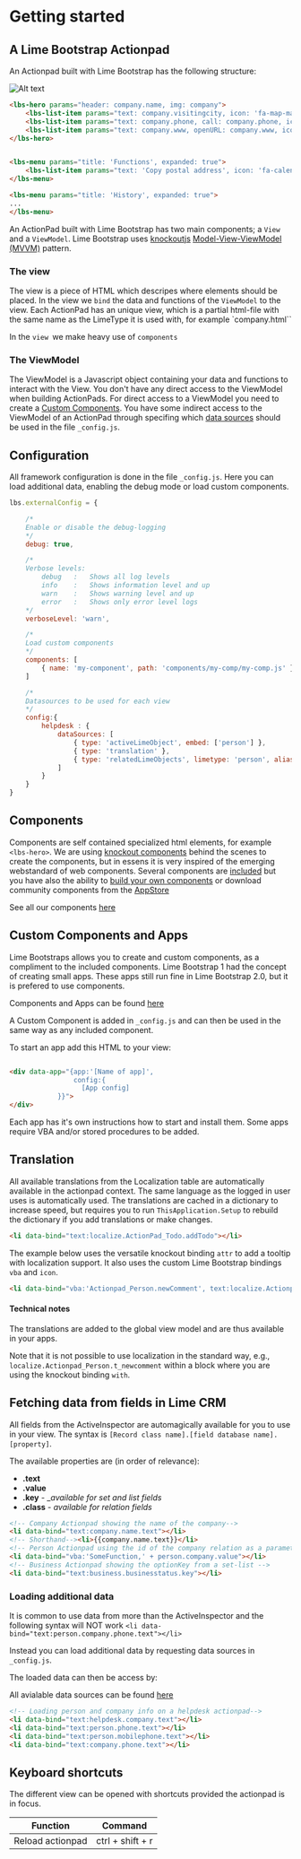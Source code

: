 # Getting started

## A Lime Bootstrap Actionpad

An Actionpad built with Lime Bootstrap has the following structure:

![Alt text](assets/images/actionpad.png)

```html
<lbs-hero params="header: company.name, img: company">
    <lbs-list-item params="text: company.visitingcity, icon: 'fa-map-marker'" data-bind="openMap: company.fullvisitingaddress"></li>
    <lbs-list-item params="text: company.phone, call: company.phone, icon: 'fa-phone'" data-bind="call: company.phone"></li>
    <lbs-list-item params="text: company.www, openURL: company.www, icon: 'fa-globe'" data-bind="openURL: company.www"></li>
</lbs-hero>


<lbs-menu params="title: 'Functions', expanded: true">
    <lbs-list-item params="text: 'Copy postal address', icon: 'fa-calendar'" data-bind="click: runMyFunction"></li>
</lbs-menu>

<lbs-menu params="title: 'History', expanded: true">
...
</lbs-menu>

```

An ActionPad built with Lime Bootstrap has two main components; a `View` and a `ViewModel`. Lime Bootstrap uses [knockoutjs](http://knockoutjs.com) [Model-View-ViewModel (MVVM)](https://en.wikipedia.org/wiki/Model–view–viewmodel) pattern.

### The view
The view is a piece of HTML which descripes where elements should be placed. In the view we `bind` the data and functions of the `ViewModel` to the view. Each ActionPad has an unique view, which is a partial html-file with the same name as the LimeType it is used with, for example `company.html``

In the `view `we make heavy use of `components`

### The ViewModel
The ViewModel is a Javascript object containing your data and functions to interact with the View. You don't have any direct access to the ViewModel when building ActionPads. For direct access to a ViewModel you need to create a [Custom Components](custom_components). You have some indirect access to the ViewModel of an ActionPad through specifing which [data sources](datasources) should be used in the file `_config.js`.

## Configuration
All framework configuration is done in the file `_config.js`. Here you can load additional data, enabling the debug mode or load custom components.

```javascript
lbs.externalConfig = {

	/*
	Enable or disable the debug-logging
	*/
    debug: true,

    /*
	Verbose levels:
	    debug	: 	Shows all log levels
        info	: 	Shows information level and up
        warn	: 	Shows warning level and up
        error	: 	Shows only error level logs
    */
    verboseLevel: 'warn',

    /*
    Load custom components
    */
    components: [
        { name: 'my-component', path: 'components/my-comp/my-comp.js' }
    ]

    /*
    Datasources to be used for each view
    */
	config:{
		helpdesk : {
		    dataSources: [
		    	{ type: 'activeLimeObject', embed: ['person'] },
		    	{ type: 'translation' },
		        { type: 'relatedLimeObjects', limetype: 'person', alias: 'person' },
		    ]
		}
	}
}

```

## Components

Components are self contained specialized html elements, for example `<lbs-hero>`. We are using [knockout components](http://knockoutjs.com/documentation/component-overview.html) behind the scenes to create the components, but in essens it is very inspired of the emerging webstandard of web components. Several components are [included](included_components) but you have also the ability to [build your own components](custom_components) or download community components from the [AppStore](https://appstore.lime-bootstrap.com)

See all our components [here](/en/latest/components)

## Custom Components and Apps
Lime Bootstraps allows you to create and custom components, as a compliment to the included components. Lime Bootstrap 1 had the concept of creating small apps. These apps still run fine in Lime Bootstrap 2.0, but it is prefered to use components.

Components and Apps can be found [here](http://limebootstrap.lundalogik.com/web/appstore/index.html)

A Custom Component is added in `_config.js` and can then be used in the same way as any included component.

To start an app add this HTML to your view:
```html

<div data-app="{app:'[Name of app]',
                config:{
                  [App config]
            }}">
</div>

```
Each app has it's own instructions how to start and install them. Some apps require VBA and/or stored procedures to be added.

## Translation
All available translations from the Localization table are automatically available in the actionpad context. The same language as the logged in user uses is automatically used. The translations are cached in a dictionary to increase speed, but requires you to run `ThisApplication.Setup` to rebuild the dictionary if you add translations or make changes.

```html
<li data-bind="text:localize.ActionPad_Todo.addTodo"></li>
```

The example below uses the versatile knockout binding `attr` to add a tooltip with localization support. It also uses the custom Lime Bootstrap bindings `vba` and `icon`.

```html
<li data-bind="vba:'Actionpad_Person.newComment', text:localize.Actionpad_Person.t_newcomment, icon:'fa-comment', attr: { title: localize.Actionpad_Person.tooltip_newcomment }"></li>
```

#### Technical notes
The translations are added to the global view model and are thus available in your apps.

Note that it is not possible to use localization in the standard way, e.g., `localize.Actionpad_Person.t_newcomment` within a block where you are using the knockout binding `with`.

## Fetching data from fields in Lime CRM
All fields from the ActiveInspector are automagically available for you to use in your view. The syntax is `[Record class name].[field database name].[property]`.

The available properties are (in order of relevance):
*   __.text__
*   __.value__
*   __.key__  - __available for set and list fields_
*   __.class__ - _available for relation fields_

```html
<!-- Company Actionpad showing the name of the company-->
<li data-bind="text:company.name.text"></li>
<!-- Shorthand--><li>{{company.name.text}}</li>
<!-- Person Actionpad using the id of the company relation as a parameter to a VBA-function. Note the Javascript syntax in the Knockout bindning  -->
<li data-bind="vba:'SomeFunction,' + person.company.value"></li>
<!-- Business Actionpad showing the optionKey from a set-list -->
<li data-bind="text:business.businesstatus.key"></li>
```

### Loading additional data
It is common to use data from more than the ActiveInspector and the following syntax will NOT work `<li data-bind="text:person.company.phone.text"></li>`

Instead you can load additional data by requesting data sources in `_config.js`.

The loaded data can then be access by:

All avialable data sources can be found [here](datasources)

```html
<!-- Loading person and company info on a helpdesk actionpad-->
<li data-bind="text:helpdesk.company.text"></li>
<li data-bind="text:person.phone.text"></li>
<li data-bind="text:person.mobilephone.text"></li>
<li data-bind="text:company.phone.text"></li>
```


## Keyboard shortcuts
The different view can be opened with shortcuts provided the actionpad is in focus.

|   Function  |   Command   |
|   ---    | ---       |
|   Reload actionpad | ctrl + shift + r |

